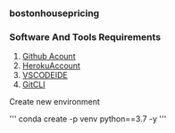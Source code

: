### bostonhousepricing

### Software And Tools Requirements

1. [Github Acount](https://gihub.com)
2. [HerokuAccount](https://heroku.com)
3. [VSCODEIDE](https://code.visualstudio.com/)
4. [GitCLI](https://git-scm.com/book/en/v2/Getting-Started-The-Command-Line)

Create new environment

'''
conda create -p venv python==3.7 -y
'''